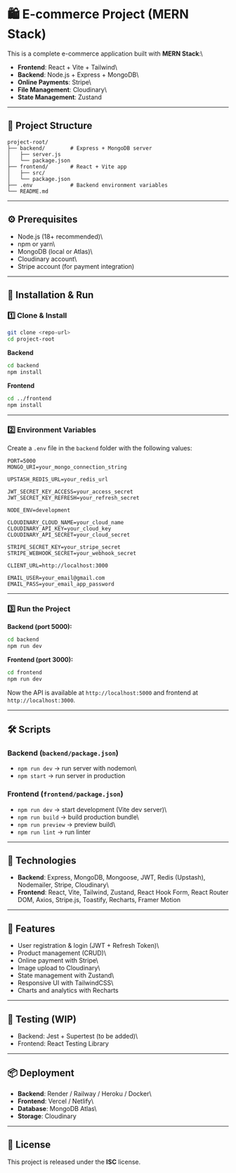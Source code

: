 # 🛍️ E-commerce Project (MERN Stack)

This is a complete e-commerce application built with **MERN Stack**:\
- **Frontend**: React + Vite + Tailwind\
- **Backend**: Node.js + Express + MongoDB\
- **Online Payments**: Stripe\
- **File Management**: Cloudinary\
- **State Management**: Zustand

------------------------------------------------------------------------

## 📂 Project Structure

    project-root/
    ├── backend/        # Express + MongoDB server
    │   ├── server.js
    │   └── package.json
    ├── frontend/       # React + Vite app
    │   ├── src/
    │   └── package.json
    ├── .env            # Backend environment variables
    └── README.md

------------------------------------------------------------------------

## ⚙️ Prerequisites

-   Node.js (18+ recommended)\
-   npm or yarn\
-   MongoDB (local or Atlas)\
-   Cloudinary account\
-   Stripe account (for payment integration)

------------------------------------------------------------------------

## 🚀 Installation & Run

### 1️⃣ Clone & Install

``` bash
git clone <repo-url>
cd project-root
```

**Backend**

``` bash
cd backend
npm install
```

**Frontend**

``` bash
cd ../frontend
npm install
```

------------------------------------------------------------------------

### 2️⃣ Environment Variables

Create a `.env` file in the `backend` folder with the following values:

``` env
PORT=5000
MONGO_URI=your_mongo_connection_string

UPSTASH_REDIS_URL=your_redis_url

JWT_SECRET_KEY_ACCESS=your_access_secret
JWT_SECRET_KEY_REFRESH=your_refresh_secret

NODE_ENV=development

CLOUDINARY_CLOUD_NAME=your_cloud_name
CLOUDINARY_API_KEY=your_cloud_key
CLOUDINARY_API_SECRET=your_cloud_secret

STRIPE_SECRET_KEY=your_stripe_secret
STRIPE_WEBHOOK_SECRET=your_webhook_secret

CLIENT_URL=http://localhost:3000

EMAIL_USER=your_email@gmail.com
EMAIL_PASS=your_email_app_password
```

------------------------------------------------------------------------

### 3️⃣ Run the Project

**Backend (port 5000):**

``` bash
cd backend
npm run dev
```

**Frontend (port 3000):**

``` bash
cd frontend
npm run dev
```

Now the API is available at `http://localhost:5000` and frontend at
`http://localhost:3000`.

------------------------------------------------------------------------

## 🛠️ Scripts

### Backend (`backend/package.json`)

-   `npm run dev` → run server with nodemon\
-   `npm start` → run server in production

### Frontend (`frontend/package.json`)

-   `npm run dev` → start development (Vite dev server)\
-   `npm run build` → build production bundle\
-   `npm run preview` → preview build\
-   `npm run lint` → run linter

------------------------------------------------------------------------

## 🧩 Technologies

-   **Backend**: Express, MongoDB, Mongoose, JWT, Redis (Upstash),
    Nodemailer, Stripe, Cloudinary\
-   **Frontend**: React, Vite, Tailwind, Zustand, React Hook Form, React
    Router DOM, Axios, Stripe.js, Toastify, Recharts, Framer Motion

------------------------------------------------------------------------

## 📌 Features

-   User registration & login (JWT + Refresh Token)\
-   Product management (CRUD)\
-   Online payment with Stripe\
-   Image upload to Cloudinary\
-   State management with Zustand\
-   Responsive UI with TailwindCSS\
-   Charts and analytics with Recharts

------------------------------------------------------------------------

## 🧪 Testing (WIP)

-   Backend: Jest + Supertest (to be added)\
-   Frontend: React Testing Library

------------------------------------------------------------------------

## 📦 Deployment

-   **Backend**: Render / Railway / Heroku / Docker\
-   **Frontend**: Vercel / Netlify\
-   **Database**: MongoDB Atlas\
-   **Storage**: Cloudinary

------------------------------------------------------------------------

## 📜 License

This project is released under the **ISC** license.
